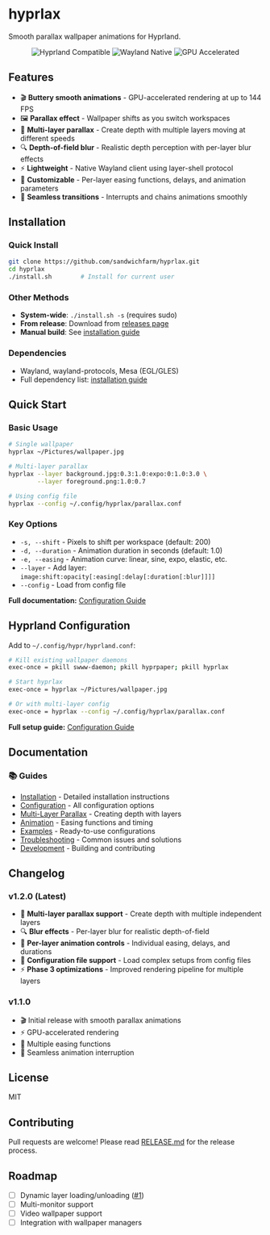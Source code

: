 # hyprlax

Smooth parallax wallpaper animations for Hyprland.

<p align="center">
  <img src="https://img.shields.io/badge/Hyprland-Compatible-blue" alt="Hyprland Compatible">
  <img src="https://img.shields.io/badge/Wayland-Native-green" alt="Wayland Native">
  <img src="https://img.shields.io/badge/GPU-Accelerated-orange" alt="GPU Accelerated">
</p>

## Features

- 🎬 **Buttery smooth animations** - GPU-accelerated rendering at up to 144 FPS
- 🖼️ **Parallax effect** - Wallpaper shifts as you switch workspaces
- 🌌 **Multi-layer parallax** - Create depth with multiple layers moving at different speeds
- 🔍 **Depth-of-field blur** - Realistic depth perception with per-layer blur effects
- ⚡ **Lightweight** - Native Wayland client using layer-shell protocol
- 🎨 **Customizable** - Per-layer easing functions, delays, and animation parameters
- 🔄 **Seamless transitions** - Interrupts and chains animations smoothly

## Installation

### Quick Install

```bash
git clone https://github.com/sandwichfarm/hyprlax.git
cd hyprlax
./install.sh        # Install for current user
```

### Other Methods

- **System-wide**: `./install.sh -s` (requires sudo)
- **From release**: Download from [releases page](https://github.com/sandwichfarm/hyprlax/releases)
- **Manual build**: See [installation guide](docs/installation.md)

### Dependencies

- Wayland, wayland-protocols, Mesa (EGL/GLES)
- Full dependency list: [installation guide](docs/installation.md#dependencies)

## Quick Start

### Basic Usage

```bash
# Single wallpaper
hyprlax ~/Pictures/wallpaper.jpg

# Multi-layer parallax
hyprlax --layer background.jpg:0.3:1.0:expo:0:1.0:3.0 \
        --layer foreground.png:1.0:0.7

# Using config file
hyprlax --config ~/.config/hyprlax/parallax.conf
```

### Key Options

- `-s, --shift` - Pixels to shift per workspace (default: 200)
- `-d, --duration` - Animation duration in seconds (default: 1.0)
- `-e, --easing` - Animation curve: linear, sine, expo, elastic, etc.
- `--layer` - Add layer: `image:shift:opacity[:easing[:delay[:duration[:blur]]]]`
- `--config` - Load from config file

**Full documentation:** [Configuration Guide](docs/configuration.md)


## Hyprland Configuration

Add to `~/.config/hypr/hyprland.conf`:

```bash
# Kill existing wallpaper daemons
exec-once = pkill swww-daemon; pkill hyprpaper; pkill hyprlax

# Start hyprlax
exec-once = hyprlax ~/Pictures/wallpaper.jpg

# Or with multi-layer config
exec-once = hyprlax --config ~/.config/hyprlax/parallax.conf
```

**Full setup guide:** [Configuration Guide](docs/configuration.md)

## Documentation

### 📚 Guides
- [Installation](docs/installation.md) - Detailed installation instructions
- [Configuration](docs/configuration.md) - All configuration options
- [Multi-Layer Parallax](docs/multi-layer.md) - Creating depth with layers
- [Animation](docs/animation.md) - Easing functions and timing
- [Examples](docs/examples.md) - Ready-to-use configurations
- [Troubleshooting](docs/troubleshooting.md) - Common issues and solutions
- [Development](docs/development.md) - Building and contributing

## Changelog

### v1.2.0 (Latest)
- 🌌 **Multi-layer parallax support** - Create depth with multiple independent layers
- 🔍 **Blur effects** - Per-layer blur for realistic depth-of-field
- 🎨 **Per-layer animation controls** - Individual easing, delays, and durations
- 📝 **Configuration file support** - Load complex setups from config files
- ⚡ **Phase 3 optimizations** - Improved rendering pipeline for multiple layers

### v1.1.0
- 🎬 Initial release with smooth parallax animations
- ⚡ GPU-accelerated rendering
- 🎨 Multiple easing functions
- 🔄 Seamless animation interruption

## License

MIT

## Contributing

Pull requests are welcome! Please read [RELEASE.md](RELEASE.md) for the release process.

## Roadmap

- [ ] Dynamic layer loading/unloading ([#1](https://github.com/sandwichfarm/hyprlax/issues/1))
- [ ] Multi-monitor support
- [ ] Video wallpaper support
- [ ] Integration with wallpaper managers

